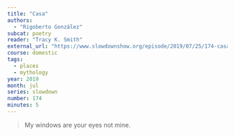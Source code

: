 ```yaml
---
title: "Casa"
authors:
  - "Rigoberto González"
subcat: poetry
reader: "Tracy K. Smith"
external_url: "https://www.slowdownshow.org/episode/2019/07/25/174-casa"
course: domestic
tags:
  - places
  - mythology
year: 2019
month: jul
series: slowdown
number: 174
minutes: 5
---
```


> My windows are your eyes not mine.

